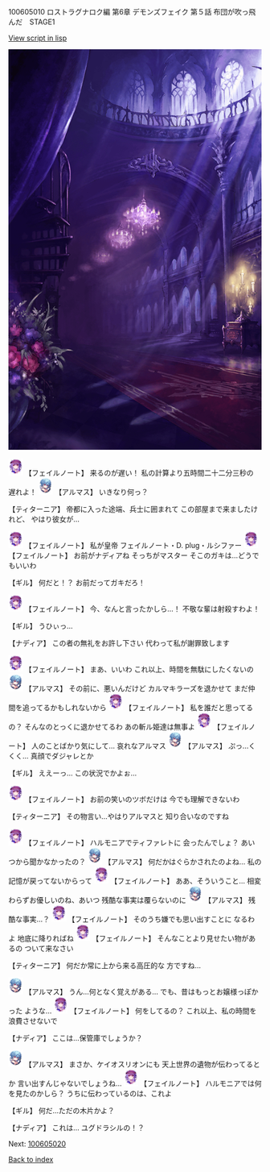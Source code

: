 100605010 ロストラグナロク編 第6章 デモンズフェイク 第５話 布団が吹っ飛んだ　STAGE1

[View script in lisp](../scripts/100605010.txt)

![300_devil_room.png](../images/backgrounds/300_devil_room.png)

<img src="../images/units/3401911.png" alt="3401911.png" height="34"/>
【フェイルノート】
来るのが遅い！
私の計算より五時間二十二分三秒の
遅れよ！

<img src="../images/units/3103811.png" alt="3103811.png" height="34"/>
【アルマス】
いきなり何っ？

【ティターニア】
帝都に入った途端、兵士に囲まれて
この部屋まで来ましたけれど、
やはり彼女が…

<img src="../images/units/3401911.png" alt="3401911.png" height="34"/>
【フェイルノート】
私が皇帝
フェイルノート・D. plug・ルシファー

<img src="../images/units/3401911.png" alt="3401911.png" height="34"/>
【フェイルノート】
お前がナディアね
そっちがマスター
そこのガキは…どうでもいいわ

【ギル】
何だと！？
お前だってガキだろ！

<img src="../images/units/3401911.png" alt="3401911.png" height="34"/>
【フェイルノート】
今、なんと言ったかしら…！
不敬な輩は射殺すわよ！

【ギル】
うひぃっ…

【ナディア】
この者の無礼をお許し下さい
代わって私が謝罪致します

<img src="../images/units/3401911.png" alt="3401911.png" height="34"/>
【フェイルノート】
まあ、いいわ
これ以上、時間を無駄にしたくないの

<img src="../images/units/3103811.png" alt="3103811.png" height="34"/>
【アルマス】
その前に、悪いんだけど
カルマキラーズを退かせて
まだ仲間を追ってるかもしれないから

<img src="../images/units/3401911.png" alt="3401911.png" height="34"/>
【フェイルノート】
私を誰だと思ってるの？
そんなのとっくに退かせてるわ
あの斬ル姫達は無事よ

<img src="../images/units/3401911.png" alt="3401911.png" height="34"/>
【フェイルノート】
人のことばかり気にして…
哀れなアルマス

<img src="../images/units/3103811.png" alt="3103811.png" height="34"/>
【アルマス】
ぷっ…くくく…
真顔でダジャレとか

【ギル】
ええーっ…
この状況でかよぉ…

<img src="../images/units/3401911.png" alt="3401911.png" height="34"/>
【フェイルノート】
お前の笑いのツボだけは
今でも理解できないわ

【ティターニア】
その物言い…やはりアルマスと
知り合いなのですね

<img src="../images/units/3401911.png" alt="3401911.png" height="34"/>
【フェイルノート】
ハルモニアでティファレトに
会ったんでしょ？
あいつから聞かなかったの？

<img src="../images/units/3103811.png" alt="3103811.png" height="34"/>
【アルマス】
何だかはぐらかされたのよね…
私の記憶が戻ってないからって

<img src="../images/units/3401911.png" alt="3401911.png" height="34"/>
【フェイルノート】
ああ、そういうこと…
相変わらずお優しいのね、あいつ
残酷な事実は覆らないのに

<img src="../images/units/3103811.png" alt="3103811.png" height="34"/>
【アルマス】
残酷な事実…？

<img src="../images/units/3401911.png" alt="3401911.png" height="34"/>
【フェイルノート】
そのうち嫌でも思い出すことに
なるわよ
地底に降りればね

<img src="../images/units/3401911.png" alt="3401911.png" height="34"/>
【フェイルノート】
そんなことより見せたい物があるの
ついて来なさい

【ティターニア】
何だか常に上から来る高圧的な
方ですね…

<img src="../images/units/3103811.png" alt="3103811.png" height="34"/>
【アルマス】
うん…何となく覚えがある…
でも、昔はもっとお嬢様っぽかった
ような…

<img src="../images/units/3401911.png" alt="3401911.png" height="34"/>
【フェイルノート】
何をしてるの？
これ以上、私の時間を浪費させないで

【ナディア】
ここは…保管庫でしょうか？

<img src="../images/units/3103811.png" alt="3103811.png" height="34"/>
【アルマス】
まさか、ケイオスリオンにも
天上世界の遺物が伝わってるとか
言い出すんじゃないでしょうね…

<img src="../images/units/3401911.png" alt="3401911.png" height="34"/>
【フェイルノート】
ハルモニアでは何を見たのかしら？
うちに伝わっているのは、これよ

【ギル】
何だ…ただの木片かよ？

【ナディア】
これは…
ユグドラシルの！？

Next: [100605020](100605020.md)

[Back to index](index.md)
